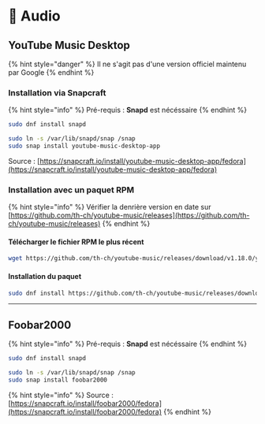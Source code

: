 # 🎵 Audio

## YouTube Music Desktop

{% hint style="danger" %}
Il ne s'agit pas d'une version officiel maintenu par Google
{% endhint %}

### Installation via Snapcraft

{% hint style="info" %}
Pré-requis : **Snapd** est nécéssaire
{% endhint %}

```bash
sudo dnf install snapd
```

```bash
sudo ln -s /var/lib/snapd/snap /snap
sudo snap install youtube-music-desktop-app
```

Source : [https://snapcraft.io/install/youtube-music-desktop-app/fedora](https://snapcraft.io/install/youtube-music-desktop-app/fedora)

### Installation avec un paquet RPM

{% hint style="info" %}
Vérifier la denrière version en date sur [https://github.com/th-ch/youtube-music/releases](https://github.com/th-ch/youtube-music/releases)
{% endhint %}

#### Télécharger le fichier RPM le plus récent

```bash
wget https://github.com/th-ch/youtube-music/releases/download/v1.18.0/youtube-music-1.18.0.x86_64.rpm
```

#### Installation du paquet

```bash
sudo dnf install https://github.com/th-ch/youtube-music/releases/download/v1.18.0/youtube-music-1.18.0.x86_64.rpm
```

***

## Foobar2000

{% hint style="info" %}
Pré-requis : **Snapd** est nécéssaire
{% endhint %}

```bash
sudo dnf install snapd
```

```bash
sudo ln -s /var/lib/snapd/snap /snap
sudo snap install foobar2000
```

{% hint style="info" %}
Source : [https://snapcraft.io/install/foobar2000/fedora](https://snapcraft.io/install/foobar2000/fedora)
{% endhint %}
